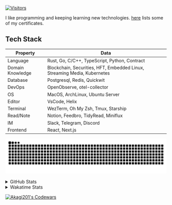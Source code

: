 <!-- markdownlint-disable MD041 MD010 MD033 -->
[![Visitors](https://api.visitorbadge.io/api/daily?path=Akagi201%2FAkagi201&label=Visitors%20Today&countColor=%2337d67a)](https://visitorbadge.io/status?path=Akagi201%2FAkagi201)

I like programming and keeping learning new technologies. [here](https://github.com/Akagi201/blockchain) lists some of my certificates.

## Tech Stack

| Property         	| Data                                                                               	|
|------------------	|------------------------------------------------------------------------------------	|
| Language         	| Rust, Go, C/C++, TypeScript, Python, Contract                                       |
| Domain Knowledge 	| Blockchain, Securities, HFT, Embedded Linux, Streaming Media, Kubernetes            |
| Database         	| Postgresql, Redis, Quickwit                                                         |
| DevOps            | OpenObserve, otel-collector                                                         |
| OS               	| MacOS, ArchLinux, Ubuntu Server                                                     |
| Editor           	| VsCode, Helix                                                                       |
| Terminal          | WezTerm, Oh My Zsh, Tmux, Starship                                                  |
| Read/Note         | Notion, Feedbro, TidyRead, Miniflux                                                 |
| IM               	| Slack, Telegram, Discord                                                            |
| Frontend          | React, Next.js                                                                      |

[![github contribution grid snake animation](https://raw.githubusercontent.com/Akagi201/Akagi201/output/github-contribution-grid-snake.svg#gh-light-mode-only)](https://github.com/Akagi201)

<details>
<summary>GitHub Stats</summary>
  <a href="https://github.com/Akagi201"><img alt="Profile Detail" src="https://raw.githubusercontent.com/Akagi201/Akagi201/master/profile-summary-card-output/dracula/0-profile-details.svg" /></a>
  <a href="https://github.com/Akagi201"><img alt="Github Stats" src="https://raw.githubusercontent.com/Akagi201/Akagi201/master/profile-summary-card-output/dracula/3-stats.svg" /></a>
  <a href="https://github.com/Akagi201"><img alt="Lang By Commits" src="https://raw.githubusercontent.com/Akagi201/Akagi201/master/profile-summary-card-output/dracula/2-most-commit-language.svg" /></a>
</details>

<details>
<summary>Wakatime Stats</summary>
<br>

<!--START_SECTION:waka-->

```txt
From: 16 February 2024 - To: 23 February 2024

Total Time: 67 hrs 4 mins

Other                      55 hrs 33 mins  ████████████████████▓░░░░   82.83 %
Rust                       4 hrs 24 mins   █▓░░░░░░░░░░░░░░░░░░░░░░░   06.58 %
sh                         4 hrs 10 mins   █▓░░░░░░░░░░░░░░░░░░░░░░░   06.23 %
Markdown                   50 mins         ▒░░░░░░░░░░░░░░░░░░░░░░░░   01.26 %
Python                     28 mins         ▒░░░░░░░░░░░░░░░░░░░░░░░░   00.71 %
Go                         28 mins         ▒░░░░░░░░░░░░░░░░░░░░░░░░   00.70 %
TOML                       17 mins         ░░░░░░░░░░░░░░░░░░░░░░░░░   00.43 %
SQL                        15 mins         ░░░░░░░░░░░░░░░░░░░░░░░░░   00.38 %
Solidity                   14 mins         ░░░░░░░░░░░░░░░░░░░░░░░░░   00.36 %
TypeScript                 4 mins          ░░░░░░░░░░░░░░░░░░░░░░░░░   00.12 %
```

<!--END_SECTION:waka-->

</details>

<a href="https://www.codewars.com/users/Akagi201"><img alt="Akagi201's Codewars" src="https://www.codewars.com/users/Akagi201/badges/small"></a>
